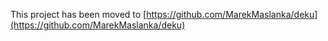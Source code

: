 This project has been moved to [https://github.com/MarekMaslanka/deku](https://github.com/MarekMaslanka/deku)
